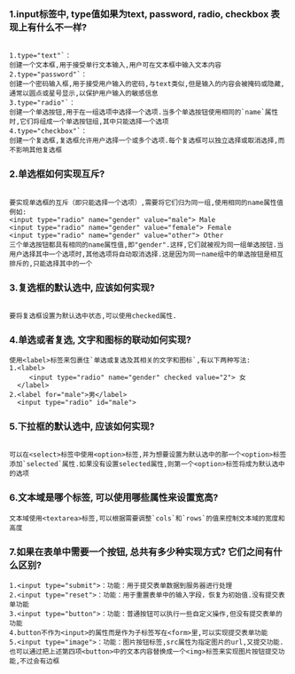 ### 1.**input标签中, type值如果为text, password, radio, checkbox 表现上有什么不一样?**

```

1.type="text"`：
创建一个文本框,用于接受单行文本输入,用户可在文本框中输入文本内容
2.type="password"`：
创建一个密码输入框,用于接受用户输入的密码,与text类似,但是输入的内容会被掩码或隐藏,通常以圆点或星号显示,以保护用户输入的敏感信息
3.type="radio"`：
创建一个单选按钮,用于在一组选项中选择一个选项.当多个单选按钮使用相同的`name`属性时,它们将组成一个单选按钮组,其中只能选择一个选项
4.type="checkbox"`：
创建一个复选框,复选框允许用户选择一个或多个选项.每个复选框可以独立选择或取消选择,而不影响其他复选框

```

### 2.**单选框如何实现互斥?**

```

要实现单选框的互斥（即只能选择一个选项）,需要将它们归为同一组,使用相同的name属性值
例如:
<input type="radio" name="gender" value="male"> Male
<input type="radio" name="gender" value="female"> Female
<input type="radio" name="gender" value="other"> Other
三个单选按钮都具有相同的name属性值,即"gender".这样,它们就被视为同一组单选按钮.当用户选择其中一个选项时,其他选项将自动取消选择.这是因为同一name组中的单选按钮是相互排斥的,只能选择其中的一个

```

### 3.**复选框的默认选中, 应该如何实现?**

```

要将复选框设置为默认选中状态,可以使用checked属性.

```

### 4.**单选或者复选, 文字和图标的联动如何实现?**

```
使用<label>标签来包裹住`单选或复选及其相关的文字和图标`,有以下两种写法:
1.<label>
     <input type="radio" name="gender" checked value="2"> 女
  </label>
2.<label for="male">男</label>
  <input type="radio" id="male">

```

### 5.**下拉框的默认选中, 应该如何实现?**

```

可以在<select>标签中使用<option>标签,并为想要设置为默认选中的那一个<option>标签添加`selected`属性.如果没有设置selected属性,则第一个<option>标签将成为默认选中的选项

```

### 6.**文本域是哪个标签, 可以使用哪些属性来设置宽高?**

```
文本域使用<textarea>标签,可以根据需要调整`cols`和`rows`的值来控制文本域的宽度和高度
```

### 7.**如果在表单中需要一个按钮, 总共有多少种实现方式? 它们之间有什么区别?**

```
1.<input type="submit">：功能：用于提交表单数据到服务器进行处理
2.<input type="reset">：功能：用于重置表单中的输入字段，恢复为初始值.没有提交表单功能
3.<input type="button">：功能：普通按钮可以执行一些自定义操作,但没有提交表单的功能
4.button不作为<input>的属性而是作为子标签写在<form>里,可以实现提交表单功能
5.<input type="image">：功能：图片按钮标签,src属性为指定图片的url,又提交功能.也可以通过把上述第四项<button>中的文本内容替换成一个<img>标签来实现图片按钮提交功能,不过会有边框
```

